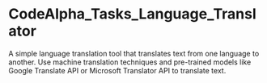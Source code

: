 # CodeAlpha_Tasks_Language_Translator
A simple language translation tool that translates text from one language to another. Use  machine translation techniques and pre-trained  models like Google Translate API or Microsoft  Translator API to translate text.
